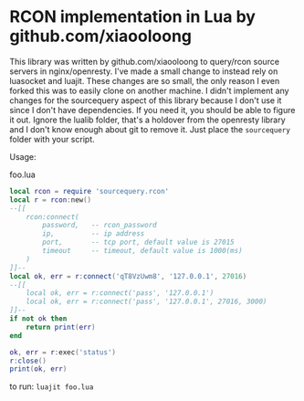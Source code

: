 # RCON implementation in Lua by github.com/xiaooloong

This library was written by github.com/xiaooloong to query/rcon source servers in nginx/openresty. I've made a small change to instead rely on luasocket and luajit. These changes are so small, the only reason I even forked this was to easily clone on another machine. I didn't implement any changes for the sourcequery aspect of this library because I don't use it since I don't have dependencies. If you need it, you should be able to figure it out. Ignore the lualib folder, that's a holdover from the openresty library and I don't know enough about git to remove it. Just place the `sourcequery` folder with your script.

Usage:

foo.lua
```lua
local rcon = require 'sourcequery.rcon'
local r = rcon:new()
--[[
    rcon:connect(
        password,   -- rcon_password
        ip,         -- ip address
        port,       -- tcp port, default value is 27015
        timeout     -- timeout, default value is 1000(ms)
    )
]]--
local ok, err = r:connect('qT8VzUwm8', '127.0.0.1', 27016)
--[[
    local ok, err = r:connect('pass', '127.0.0.1')
    local ok, err = r:connect('pass', '127.0.0.1', 27016, 3000)
]]--
if not ok then
    return print(err)
end

ok, err = r:exec('status')
r:close()
print(ok, err)
```
to run: `luajit foo.lua`

